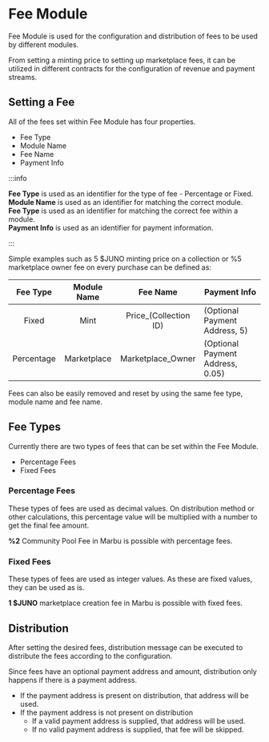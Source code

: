 # Fee Module

Fee Module is used for the configuration and distribution of fees to be used by different modules.

From setting a minting price to setting up marketplace fees, it can be utilized in different contracts for the configuration of revenue and payment streams.

## Setting a Fee

All of the fees set within Fee Module has four properties.

- Fee Type
- Module Name
- Fee Name
- Payment Info

:::info

**Fee Type** is used as an identifier for the type of fee - Percentage or Fixed.   
**Module Name** is used as an identifier for matching the correct module.  
**Fee Type** is used as an identifier for matching the correct fee within a module.  
**Payment Info** is used as an identifier for payment information.

:::

Simple examples such as 5 $JUNO minting price on a collection or %5 marketplace owner fee on every purchase can be defined as:

|  Fee Type  | Module Name |        Fee Name       | Payment Info             |
|:----------:|:-----------:|:---------------------:|--------------------------|
|    Fixed   |     Mint    | Price_(Collection ID) | (Optional Payment Address, 5)    |
| Percentage | Marketplace |   Marketplace_Owner   | (Optional Payment Address, 0.05) |

Fees can also be easily removed and reset by using the same fee type, module name and fee name.

## Fee Types

Currently there are two types of fees that can be set within the Fee Module.

- Percentage Fees
- Fixed Fees

### Percentage Fees

These types of fees are used as decimal values. On distribution method or other calculations, this percentage value will be multiplied with a number to get the final fee amount.

**%2** Community Pool Fee in Marbu is possible with percentage fees.

### Fixed Fees

These types of fees are used as integer values. As these are fixed values, they can be used as is.

**1 $JUNO** marketplace creation fee in Marbu is possible with fixed fees.

## Distribution

After setting the desired fees, distribution message can be executed to distribute the fees according to the configuration.

Since fees have an optional payment address and amount, distribution only happens if there is a payment address.

- If the payment address is present on distribution, that address will be used.
- If the payment address is not present on distribution
    - If a valid payment address is supplied, that address will be used.
    - If no valid payment address is supplied, that fee will be skipped.

